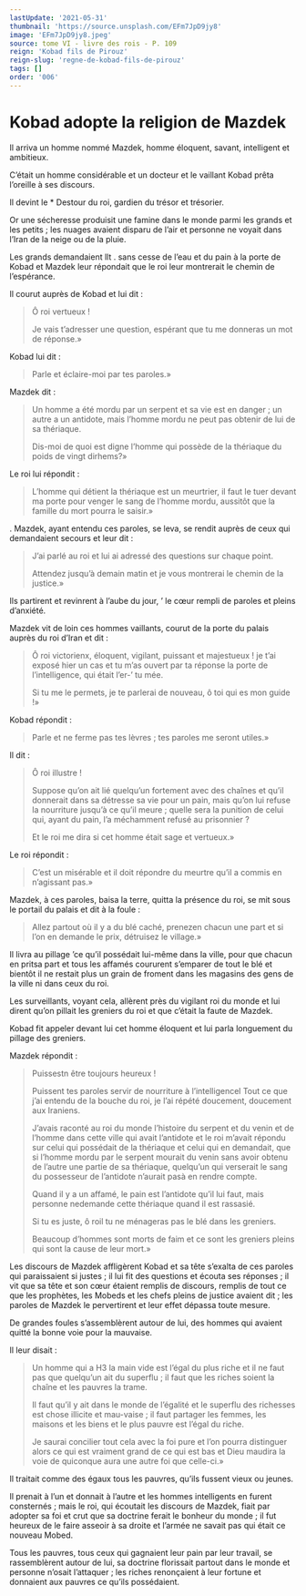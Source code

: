 ```yaml
---
lastUpdate: '2021-05-31'
thumbnail: 'https://source.unsplash.com/EFm7JpD9jy8'
image: 'EFm7JpD9jy8.jpeg'
source: tome VI - livre des rois - P. 109
reign: 'Kobad fils de Pirouz'
reign-slug: 'regne-de-kobad-fils-de-pirouz'
tags: []
order: '006'
---
```


# Kobad adopte la religion de Mazdek

Il arriva un homme nommé Mazdek, homme éloquent, savant, intelligent et ambitieux.

C’était un homme considérable et un docteur et le vaillant Kobad prêta l’oreille à ses discours.

Il devint le \*
Destour du roi, gardien du trésor et trésorier.

Or une sécheresse produisit une famine dans le monde parmi les grands et les petits ; les nuages avaient disparu de l’air et personne ne voyait dans l’Iran de la neige ou de la pluie.

Les grands demandaient llt
. sans cesse de l’eau et du pain à la porte de Kobad et Mazdek leur répondait que le roi leur montrerait le chemin de l’espérance.

Il courut auprès de Kobad et lui dit :

> Ô roi vertueux !
>
> Je vais t’adresser une question, espérant que tu me donneras un mot de réponse.»

Kobad lui dit :

> Parle et éclaire-moi par tes paroles.»

Mazdek dit :

> Un homme a été mordu par un serpent et sa vie est en danger ; un autre a un antidote, mais l’homme mordu ne peut pas obtenir de lui de sa thériaque.
>
> Dis-moi de quoi est digne l’homme qui possède de la thériaque du poids de vingt dirhems?»

Le roi lui répondit :

> L’homme qui détient la thériaque est un meurtrier, il faut le tuer devant ma porte pour venger le sang de l’homme mordu, aussitôt que la famille du mort pourra le saisir.»

.
Mazdek, ayant entendu ces paroles, se leva, se rendit auprès de ceux qui demandaient secours et leur dit :

> J’ai parlé au roi et lui ai adressé des questions sur chaque point.
>
> Attendez jusqu’à demain matin et je vous montrerai le chemin de la justice.»

Ils partirent et revinrent à l’aube du jour,
’ le cœur rempli de paroles et pleins d’anxiété.

Mazdek vit de loin ces hommes vaillants, courut de la porte du palais auprès du roi d’Iran et dit :

> Ô roi victorienx, éloquent, vigilant, puissant et majestueux !
je t’ai exposé hier un cas et tu m’as ouvert par ta réponse la porte de l’intelligence, qui était l’er-’ tu mée.
>
> Si tu me le permets, je te parlerai de nouveau, ô toi qui es mon guide !»

Kobad répondit :

> Parle et ne ferme pas tes lèvres ; tes paroles me seront utiles.»

Il dit :

> Ô roi illustre !
>
> Suppose qu’on ait lié quelqu’un fortement avec des chaînes et qu’il donnerait dans sa détresse sa vie pour un pain, mais qu’on lui refuse la nourriture jusqu’à ce qu’il meure ; quelle sera la punition de celui qui, ayant du pain, l’a méchamment refusé au prisonnier ?
>
> Et le roi me dira si cet homme était sage et vertueux.»

Le roi répondit :

> C’est un misérable et il doit répondre du meurtre qu’il a commis en n’agissant pas.»

Mazdek, à ces paroles, baisa la terre, quitta la présence du roi, se mit sous le portail du palais et dit à la foule :

> Allez partout où il y a du blé caché, prenezen chacun une part et si l’on en demande le prix, détruisez le village.»

Il livra au pillage ’ce qu’il possédait lui-même dans la ville, pour que chacun en pritsa part et tous les affamés coururent s’emparer de tout le blé et bientôt il ne restait plus un grain de froment dans les magasins des gens de la ville ni dans ceux du roi.

Les surveillants, voyant cela, allèrent près du vigilant roi du monde et lui dirent qu’on pillait les greniers du roi et que c’était la faute de Mazdek.

Kobad fit appeler devant lui cet homme éloquent et lui parla longuement du pillage des greniers.

Mazdek répondit :

> Puissestn être toujours heureux !
>
> Puissent tes paroles servir de nourriture à l’intelligencel Tout ce que j’ai entendu de la bouche du roi, je l’ai répété doucement, doucement aux Iraniens.
>
> J’avais raconté au roi du monde l’histoire du serpent et du venin et de l’homme dans cette ville qui avait l’antidote et le roi m’avait répondu sur celui qui possédait de la thériaque et celui qui en demandait, que si l’homme mordu par le serpent mourait du venin sans avoir obtenu de l’autre une partie de sa thériaque, quelqu’un qui verserait le sang du possesseur de l’antidote n’aurait pasà en rendre compte.
>
> Quand il y a un affamé, le pain est l’antidote qu’il lui faut, mais personne nedemande cette thériaque quand il est rassasié.
>
> Si tu es juste,
ô roil tu ne ménageras pas le blé dans les greniers.
>
> Beaucoup d’hommes sont morts de faim et ce sont les greniers pleins qui sont la cause de leur mort.»

Les discours de Mazdek affligèrent Kobad et sa tête s’exalta de ces paroles qui paraissaient si justes ; il lui fit des questions et écouta ses réponses ; il vit que sa tête et son cœur étaient remplis de discours, remplis de tout ce que les prophètes, les Mobeds et les chefs pleins de justice avaient dit ; les paroles de Mazdek le pervertirent et leur effet dépassa toute mesure.

De grandes foules s’assemblèrent autour de lui, des hommes qui avaient quitté la bonne voie pour la mauvaise.

Il leur disait :

> Un homme qui a H3 la main vide est l’égal du plus riche et il ne faut pas que quelqu’un ait du superflu ; il faut que les riches soient la chaîne et les pauvres la trame.
>
> Il faut qu’il y ait dans le monde de l’égalité et le superflu des richesses est chose illicite et mau-vaise ; il faut partager les femmes, les maisons et les biens et le plus pauvre est l’égal du riche.
>
> Je saurai concilier tout cela avec la foi pure et l’on pourra distinguer alors ce qui est vraiment grand de ce qui est bas et Dieu maudira la voie de quiconque aura une autre foi que celle-ci.»

Il traitait comme des égaux tous les pauvres, qu’ils fussent vieux ou jeunes.

Il prenait à l’un et donnait à l’autre et les hommes intelligents en furent consternés ; mais le roi, qui écoutait les discours de Mazdek, fiait par adopter sa foi et crut que sa doctrine ferait le bonheur du monde ; il fut heureux de le faire asseoir à sa droite et l’armée ne savait pas qui était ce nouveau Mobed.

Tous les pauvres, tous ceux qui gagnaient leur pain par leur travail, se rassemblèrent autour de lui, sa doctrine florissait partout dans le monde et personne n’osait l’attaquer ; les riches renonçaient à leur fortune et donnaient aux pauvres ce qu’ils possédaient.
